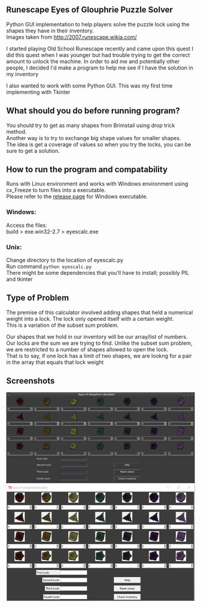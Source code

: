 ## Runescape Eyes of Glouphrie Puzzle Solver
Python GUI implementation to help players solve the puzzle lock using the shapes they have in their inventory.      
Images taken from http://2007.runescape.wikia.com/    

I started playing Old School Runescape recently and came upon this quest 
I did this quest when I was younger but had trouble trying to get the correct amount to unlock the machine. In order to aid me and potentially other people, I decided I'd make a program to help me see if I have the solution in my inventory  

I also wanted to work with some Python GUI. This was my first time implementing with Tkinter  

## What should you do before running program?
You should try to get as many shapes from Brimstail using drop trick method.  
Another way is to try to exchange big shape values for smaller shapes.  
The idea is get a coverage of values so when you try the locks, you can be sure to get a solution.  

## How to run the program and compatability 
Runs with Linux environment and works with Windows environment using cx_Freeze to turn files into a executable.   
Please refer to the [release page](https://github.com/Fompei/eyes-of-glouphrie-calculator/releases) for Windows executable.    

### Windows: 
Access the files:  
build > exe.win32-2.7 > eyescalc.exe   

### Unix:   
Change directory to the location of eyescalc.py    
Run command `python eyescalc.py`      
There might be some dependencies that you'll have to install; possibly PIL and tkinter  

## Type of Problem
The premise of this calculator involved adding shapes that held a numerical weight into a lock. The lock only opened itself with a certain weight.  
This is a variation of the subset sum problem.  

Our shapes that we hold in our inventory will be our array/list of numbers.  Our locks are the sum we are trying to find. 
Unlike the subset sum problem, we are restricted to a number of shapes allowed to open the lock.  
That is to say, if one lock has a limit of two shapes, we are lookng for a pair in the array that equals that lock weight  

## Screenshots
![alt tag](https://raw.githubusercontent.com/Fompei/eyes-of-glouphrie-calculator/master/linux_gui.png)  
![alt tag](https://raw.githubusercontent.com/Fompei/eyes-of-glouphrie-calculator/master/windows_gui.png)  